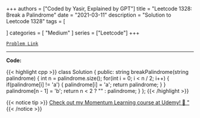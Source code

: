 
+++
authors = ["Coded by Yasir, Explained by GPT"]
title = "Leetcode 1328: Break a Palindrome"
date = "2021-03-11"
description = "Solution to Leetcode 1328"
tags = [
    
]
categories = [
    "Medium"
]
series = ["Leetcode"]
+++



[`Problem Link`](https://leetcode.com/problems/break-a-palindrome/description/)

---

**Code:**

{{< highlight cpp >}}
class Solution {
public:
    string breakPalindrome(string palindrome) {
        int n = palindrome.size();
        for(int i = 0; i < n / 2; i++) {
            if(palindrome[i] != 'a') {
                palindrome[i] = 'a';
                return palindrome;
            }
        }
        palindrome[n - 1] = 'b';
        return n < 2 ? "" : palindrome;
    }
};
{{< /highlight >}}


{{< notice tip >}}
[Check out my Momentum Learning course at Udemy! 🚀 "](https://www.udemy.com/course/blind-75-the-data-structures-and-algorithms-essentials/)
{{< /notice >}}

